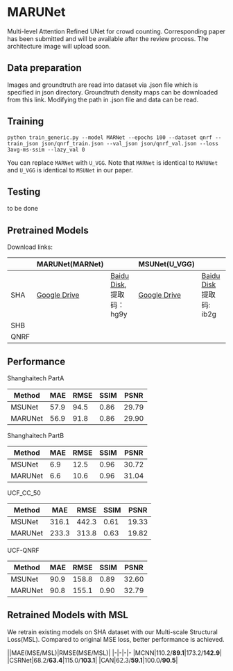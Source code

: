 ﻿# MARUNet

Multi-level Attention Refined UNet for crowd counting. Corresponding paper has been submitted and will be available after the review process. The architecture image will upload soon.

## Data preparation

Images and groundtruth are read into dataset via .json file which is specified in json directory. Groundtruth density maps can be downloaded from this link. Modifying the path in .json file and data can be read.

## Training

```python train_generic.py --model MARNet --epochs 100 --dataset qnrf --train_json json/qnrf_train.json --val_json json/qnrf_val.json --loss 3avg-ms-ssim --lazy_val 0```

You can replace `MARNet` with `U_VGG`. Note that `MARNet` is identical to `MARUNet` and `U_VGG` is identical to `MSUNet` in our paper.

## Testing

to be done

## Pretrained Models

Download links:

||MARUNet(MARNet)||MSUNet(U_VGG)||
|-|-|-|-|-|
|SHA|[Google Drive](https://drive.google.com/file/d/12CKLhSkNPwCpSu0WwfQa-WGHMd4RXhlb/view?usp=sharing)|[Baidu Disk](https://pan.baidu.com/s/1ovKkAayigImwiIMmMYquLw), 提取码：hg9y|[Google Drive](https://drive.google.com/file/d/1S6wqC8si1l67tbnFxWGMjvZqkSs-zxn-/view?usp=sharing)|[Baidu Disk](https://pan.baidu.com/s/1ziUYS2E1epkmOAXvHXg3NQ) 提取码: ib2g|
|SHB|||||
|QNRF|||||

## Performance

Shanghaitech PartA

|Method|MAE|RMSE|SSIM|PSNR|
|--|--|--|--|--|
|MSUNet|57.9|94.5|0.86|29.79|
|MARUNet|56.9|91.8|0.86|29.90|

Shanghaitech PartB

|Method|MAE|RMSE|SSIM|PSNR|
|--|--|--|--|--|
|MSUNet|6.9|12.5|0.96|30.72|
|MARUNet|6.6|10.6|0.96|31.04|

UCF_CC_50

|Method|MAE|RMSE|SSIM|PSNR|
|--|--|--|--|--|
|MSUNet|316.1|442.3|0.61|19.33|
|MARUNet|233.3|313.8|0.63|19.82|

UCF-QNRF

|Method|MAE|RMSE|SSIM|PSNR|
|--|--|--|--|--|
|MSUNet|90.9|158.8|0.89|32.60|
|MARUNet|90.8|155.1|0.90|32.79|

## Retrained Models with MSL

We retrain existing models on SHA dataset with our Multi-scale Structural Loss(MSL). Compared to original MSE loss, better performance is achieved.

||MAE(MSE/MSL)|RMSE(MSE/MSL)|
|-|-|-|-
|MCNN|110.2/**89.1**|173.2/**142.9**|
|CSRNet|68.2/**63.4**|115.0/**103.1**|
|CAN|62.3/**59.1**|100.0/**90.5**|
